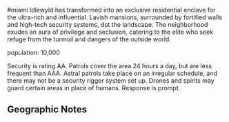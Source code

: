 #miami
Idlewyld has transformed into an exclusive residential enclave for the ultra-rich and influential. Lavish mansions, surrounded by fortified walls and high-tech security systems, dot the landscape. The neighborhood exudes an aura of privilege and seclusion, catering to the elite who seek refuge from the turmoil and dangers of the outside world.

population: 10,000

Security is rating AA. Patrols cover the area 24 hours a day, but are less frequent than AAA. Astral patrols take place on an irregular schedule, and there may not be a security rigger system set up. Drones and spirits may guard certain areas in place of humans. Response is prompt.

## Geographic Notes